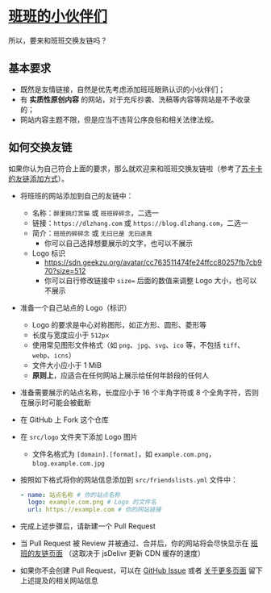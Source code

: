 # [班班的小伙伴们](https://blog.dlzhang.com/friends)

所以，要来和班班交换友链吗？

## 基本要求

- 既然是友情链接，自然是优先考虑添加班班眼熟认识的小伙伴们；
- 有 **实质性原创内容** 的网站，对于充斥抄袭、洗稿等内容等网站是不予收录的；
- 网站内容主题不限，但是应当不违背公序良俗和相关法律法规。

## 如何交换友链

如果你认为自己符合上面的要求，那么就欢迎来和班班交换友链啦（参考了[苏卡卡的友链添加方式](https://github.com/SukkaW/Friends)）。

- 将班班的网站添加到自己的友链中：
  - 名称：`醉里挑灯赏猫` 或 `班班碎碎念`，二选一
  - 链接：`https://dlzhang.com` 或 `https://blog.dlzhang.com`，二选一
  - 简介：`班班的碎碎念` 或 `无曰已是 无曰遂真`
    - 你可以自己选择想要展示的文字，也可以不展示
  - Logo 标识
    - https://sdn.geekzu.org/avatar/cc763511474fe24ffcc80257fb7cb970?size=512
    - 你可以自行修改链接中 `size=` 后面的数值来调整 Logo 大小，也可以不展示

- 准备一个自己站点的 Logo（标识）
  - Logo 的要求是中心对称图形，如正方形、圆形、菱形等
  - 长度与宽度应小于 `512px`
  - 使用常见图形文件格式（如 `png`、`jpg`、`svg`、`ico` 等，不包括 `tiff`、`webp`、`icns`）
  - 文件大小应小于 1 MiB
  - **原则上**，应适合在任何网站上展示给任何年龄段的任何人

- 准备需要展示的站点名称，长度应小于 16 个半角字符或 8 个全角字符，否则在展示时可能会被截断

- 在 GitHub 上 Fork 这个仓库
- 在 `src/logo` 文件夹下添加 Logo 图片
  - 文件名格式为 `[domain].[format]`，如 `example.com.png`，`blog.example.com.jpg`
- 按照如下格式将你的网站信息添加到 `src/friendslists.yml` 文件中：
    ```yaml
    - name: 站点名称 # 你的站点名称
      logo: example.com.png # Logo 的文件名
      url: https://example.com # 你的网站链接
    ```

- 完成上述步骤后，请新建一个 Pull Request
- 当 Pull Request 被 Review 并被通过、合并后，你的网站将会尽快显示在 [班班的友链页面](https://blog.dlzhang.com/friends) （这取决于 jsDelivr 更新 CDN 缓存的速度）
- 如果你不会创建 Pull Request，可以在 [GitHub Issue](https://github.com/lei2rock/friends/issues) 或者 [关于更多页面](https://blog.dlzhang.com/more) 留下上述提及的相关网站信息
